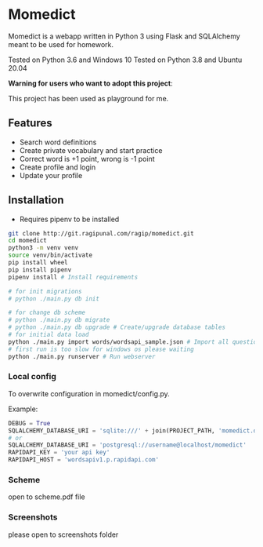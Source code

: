 Momedict
=========

Momedict is a webapp written in Python 3 using Flask and SQLAlchemy meant to be used for homework. 

Tested on Python 3.6 and Windows 10 
Tested on Python 3.8 and Ubuntu 20.04

**Warning for users who want to adopt this project**:

This project has been used as playground for me.  

Features
--------

- Search word definitions
- Create private vocabulary and start practice
- Correct word is +1 point, wrong is -1 point
- Create profile and login
- Update your profile

Installation
------------

- Requires pipenv to be installed


```bash
git clone http://git.ragipunal.com/ragip/momedict.git
cd momedict
python3 -m venv venv
source venv/bin/activate
pip install wheel
pip install pipenv
pipenv install # Install requirements

# for init migrations
# python ./main.py db init

# for change db scheme
# python ./main.py db migrate
# python ./main.py db upgrade # Create/upgrade database tables
# for initial data load
python ./main.py import words/wordsapi_sample.json # Import all questions (Warning: super slow if using SQLite)
# first run is too slow for windows os please waiting
python ./main.py runserver # Run webserver
```


### Local config

To overwrite configuration in momedict/config.py.

Example: 

```python
DEBUG = True
SQLALCHEMY_DATABASE_URI = 'sqlite:///' + join(PROJECT_PATH, 'momedict.db')
# or
SQLALCHEMY_DATABASE_URI = 'postgresql://username@localhost/momedict'
RAPIDAPI_KEY = 'your api key'
RAPIDAPI_HOST = 'wordsapiv1.p.rapidapi.com'
```


### Scheme
open to scheme.pdf file

### Screenshots
please open to screenshots folder
